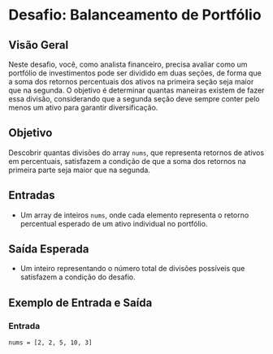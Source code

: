 # Desafio: Balanceamento de Portfólio

## Visão Geral

Neste desafio, você, como analista financeiro, precisa avaliar como um portfólio de investimentos pode ser dividido em duas seções, de forma que a soma dos retornos percentuais dos ativos na primeira seção seja maior que na segunda. O objetivo é determinar quantas maneiras existem de fazer essa divisão, considerando que a segunda seção deve sempre conter pelo menos um ativo para garantir diversificação.

## Objetivo

Descobrir quantas divisões do array `nums`, que representa retornos de ativos em percentuais, satisfazem a condição de que a soma dos retornos na primeira parte seja maior que na segunda.

## Entradas

- Um array de inteiros `nums`, onde cada elemento representa o retorno percentual esperado de um ativo individual no portfólio.

## Saída Esperada

- Um inteiro representando o número total de divisões possíveis que satisfazem a condição do desafio.

## Exemplo de Entrada e Saída

### Entrada

```plaintext
nums = [2, 2, 5, 10, 3]